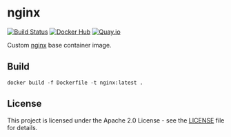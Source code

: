 # nginx

[![Build Status](https://drone.owncloud.com/api/badges/owncloud-ops/nginx/status.svg)](https://drone.owncloud.com/owncloud-ops/nginx/)
[![Docker Hub](https://img.shields.io/badge/docker-latest-blue.svg?logo=docker&logoColor=white)](https://hub.docker.com/r/owncloudops/nginx)
[![Quay.io](https://img.shields.io/badge/quay-latest-blue.svg?logo=docker&logoColor=white)](https://quay.io/repository/owncloudops/nginx)

Custom [nginx](https://www.nginx.com/) base container image.

## Build

```Shell
docker build -f Dockerfile -t nginx:latest .
```

## License

This project is licensed under the Apache 2.0 License - see the [LICENSE](https://github.com/owncloud-ops/nginx/blob/main/LICENSE) file for details.
